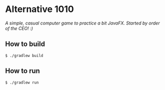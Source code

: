 # Alternative 1010

_A simple, casual computer game to practice a bit JavaFX. Started by order of the CEO! :)_

## How to build

    $ ./gradlew build


## How to run

    $ ./gradlew run
